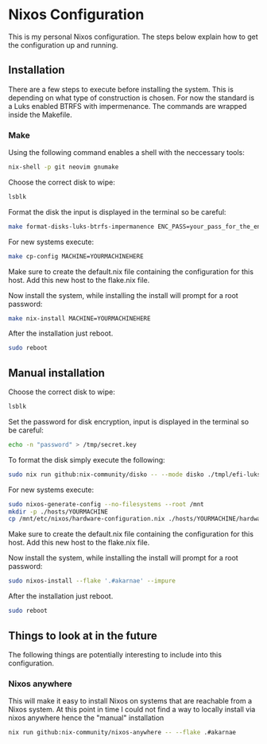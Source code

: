 # Nixos Configuration

This is my personal Nixos configuration. The steps below explain how to get the configuration up and running.

## Installation

There are a few steps to execute before installing the system. This is depending on what type of construction is chosen. For now the standard is a Luks enabled BTRFS with impermenance. The commands are wrapped inside the Makefile.

### Make

Using the following command enables a shell with the neccessary tools:

```bash
nix-shell -p git neovim gnumake
```

Choose the correct disk to wipe:

```bash
lsblk
```

Format the disk the input is displayed in the terminal so be careful:

```bash
make format-disks-luks-btrfs-impermanence ENC_PASS=your_pass_for_the_encryption
```

For new systems execute:

```bash
make cp-config MACHINE=YOURMACHINEHERE
```

Make sure to create the default.nix file containing the configuration for this host. Add this new host to the flake.nix file.

Now install the system, while installing the install will prompt for a root password:

```bash
make nix-install MACHINE=YOURMACHINEHERE
```

After the installation just reboot.

```bash
sudo reboot
```

## Manual installation

Choose the correct disk to wipe:

```bash
lsblk
```

Set the password for disk encryption, input is displayed in the terminal so be careful:

```bash
echo -n "password" > /tmp/secret.key
```

To format the disk simply execute the following:

```bash
sudo nix run github:nix-community/disko -- --mode disko ./tmpl/efi-luks-btrfs-impermanence-swap.nix --arg disks '[ "YOURDISKHERE" ]'

```

For new systems execute:

```bash
sudo nixos-generate-config --no-filesystems --root /mnt
mkdir -p ./hosts/YOURMACHINE
cp /mnt/etc/nixos/hardware-configuration.nix ./hosts/YOURMACHINE/hardware-configuration.nix
```

Make sure to create the default.nix file containing the configuration for this host. Add this new host to the flake.nix file.

Now install the system, while installing the install will prompt for a root password:

```bash
sudo nixos-install --flake '.#akarnae' --impure
```

After the installation just reboot.

```bash
sudo reboot
```

## Things to look at in the future

The following things are potentially interesting to include into this configuration.

### Nixos anywhere

This will make it easy to install Nixos on systems that are reachable from a Nixos system. At this point in time I could not find a way to locally install via nixos anywhere hence the "manual" installation

```bash
nix run github:nix-community/nixos-anywhere -- --flake .#akarnae
```

